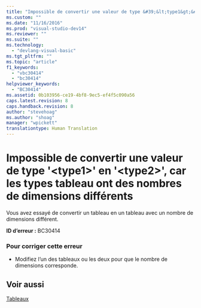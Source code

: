 ```yaml
---
title: "Impossible de convertir une valeur de type &#39;&lt;type1&gt;&#39; en &#39;&lt;type2&gt;&#39;, car les types tableau ont des nombres de dimensions diff&#233;rents | Microsoft Docs"
ms.custom: ""
ms.date: "11/16/2016"
ms.prod: "visual-studio-dev14"
ms.reviewer: ""
ms.suite: ""
ms.technology: 
  - "devlang-visual-basic"
ms.tgt_pltfrm: ""
ms.topic: "article"
f1_keywords: 
  - "vbc30414"
  - "bc30414"
helpviewer_keywords: 
  - "BC30414"
ms.assetid: 0b103956-ce19-4bf8-9ec5-ef4f5c090a56
caps.latest.revision: 8
caps.handback.revision: 8
author: "stevehoag"
ms.author: "shoag"
manager: "wpickett"
translationtype: Human Translation
---
```

# Impossible de convertir une valeur de type &#39;&lt;type1&gt;&#39; en &#39;&lt;type2&gt;&#39;, car les types tableau ont des nombres de dimensions diff&#233;rents
Vous avez essayé de convertir un tableau en un tableau avec un nombre de dimensions différent.  
  
 **ID d’erreur :** BC30414  
  
### Pour corriger cette erreur  
  
-   Modifiez l’un des tableaux ou les deux pour que le nombre de dimensions corresponde.  
  
## Voir aussi  
 [Tableaux](../../visual-basic/programming-guide/language-features/arrays/index.md)